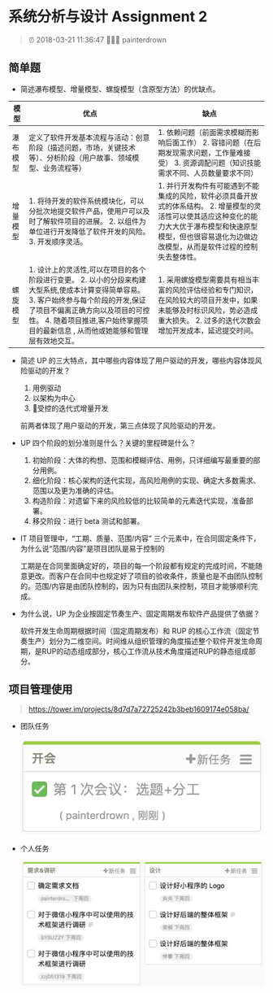 # 系统分析与设计 Assignment 2

> ⏰ 2018-03-21 11:36:47
> 👨🏻‍💻 painterdrown

## 简单题

  + 简述瀑布模型、增量模型、螺旋模型（含原型方法）的优缺点。

| 模型 | 优点 | 缺点 |
| - | - | - |
| 瀑布模型 | 定义了软件开发基本流程与活动：创意阶段（描述问题，市场，关键技术等）、分析阶段（用户故事、领域模型、业务流程等） | 1. 依赖问题（前面需求模糊而影响后面工作） 2. 容错问题（在后期发现需求问题，工作量难接受） 3. 资源调配问题（知识技能需求不同、人员数量要求不同） |
| 增量模型 | 1. 将待开发的软件系统模块化，可以分批次地提交软件产品，使用户可以及时了解软件项目的进展。 2. 以组件为单位进行开发降低了软件开发的风险。 3. 开发顺序灵活。 | 1. 并行开发构件有可能遇到不能集成的风险，软件必须具备开放式的体系结构。 2. 增量模型的灵活性可以使其适应这种变化的能力大大优于瀑布模型和快速原型模型，但也很容易退化为边做边改模型，从而是软件过程的控制失去整体性。 |
| 螺旋模型 | 1. 设计上的灵活性,可以在项目的各个阶段进行变更。 2. 以小的分段来构建大型系统,使成本计算变得简单容易。 3. 客户始终参与每个阶段的开发,保证了项目不偏离正确方向以及项目的可控性。 4. 随着项目推进,客户始终掌握项目的最新信息 , 从而他或她能够和管理层有效地交互。 | 1. 采用螺旋模型需要具有相当丰富的风险评估经验和专门知识，在风险较大的项目开发中，如果未能够及时标识风险，势必造成重大损失。 2. 过多的迭代次数会增加开发成本，延迟提交时间。 |

  + 简述 UP 的三大特点，其中哪些内容体现了用户驱动的开发，哪些内容体现风险驱动的开发？

    1. 用例驱动
    2. 以架构为中心
    3. 受控的迭代式增量开发

    前两者体现了用户驱动的开发，第三点体现了风险驱动的开发。

  + UP 四个阶段的划分准则是什么？关键的里程碑是什么？

    1. 初始阶段：大体的构想、范围和模糊评估、用例，只详细编写最重要的部分用例。
    2. 细化阶段：核心架构的迭代实现，高风险用例的实现、确定大多数需求、范围以及更为准确的评估。
    3. 构造阶段：对遗留下来的风险较低的比较简单的元素迭代实现，准备部署。
    4. 移交阶段：进行 beta 测试和部署。

  + IT 项目管理中，“工期、质量、范围/内容” 三个元素中，在合同固定条件下，为什么说“范围/内容”是项目团队是易于控制的

    工期是在合同里面确定好的，项目的每一个阶段都有规定的完成时间，不能随意更改。而客户在合同中也规定好了项目的验收条件，质量也是不由团队控制的。范围/内容是由团队控制的，因为只有由团队来控制，项目才能够顺利完成。

  + 为什么说，UP 为企业按固定节奏生产、固定周期发布软件产品提供了依据？

    软件开发生命周期根据时间（固定周期发布）和 RUP 的核心工作流（固定节奏生产）划分为二维空间。时间维从组织管理的角度描述整个软件开发生命周期，是RUP的动态组成部分，核心工作流从技术角度描述RUP的静态组成部分。

## 项目管理使用

  > https://tower.im/projects/8d7d7a72725242b3beb1609174e058ba/

  + 团队任务

    ![](images/team.png)

  + 个人任务

    ![](images/person.png)